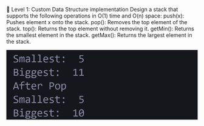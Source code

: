🔰 Level 1: Custom Data Structure implementation
Design a stack that supports the following operations in O(1) time and O(n) space:
push(x): Pushes element x onto the stack.
pop(): Removes the top element of the stack.
top(): Returns the top element without removing it.
getMin(): Returns the smallest element in the stack.
getMax(): Returns the largest element in the stack.

![alt text](image-1.png)